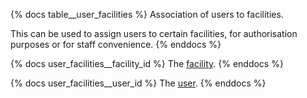 {% docs table__user_facilities %}
Association of users to facilities.

This can be used to assign users to certain facilities, for authorisation purposes or for staff convenience.
{% enddocs %}

{% docs user_facilities__facility_id %}
The [facility](#!/source/source.tamanu.tamanu.facilities).
{% enddocs %}

{% docs user_facilities__user_id %}
The [user](#!/source/source.tamanu.tamanu.users).
{% enddocs %}
